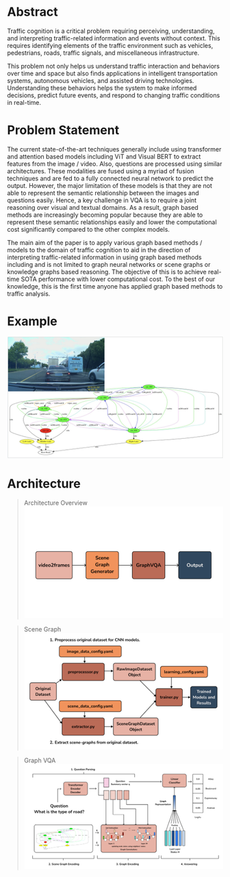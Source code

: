 # Abstract
Traffic cognition is a critical problem requiring perceiving, understanding, and interpreting traffic-related information and events without context. This requires identifying elements of the traffic environment such as vehicles, pedestrians, roads, traffic signals, and miscellaneous infrastructure.

This problem not only helps us understand traffic interaction and behaviors over time and space but also finds applications in intelligent transportation systems, autonomous vehicles, and assisted driving technologies. Understanding these behaviors helps the system to make informed decisions, predict future events, and respond to changing traffic conditions in real-time.

# Problem Statement
The current state-of-the-art techniques generally include using transformer and attention based models including ViT and Visual BERT to extract features from the image / video. Also, questions are processed using similar architectures. These modalities are fused using a myriad of fusion techniques and are fed to a fully connected neural network to predict the output. However, the major limitation of these models is that they are not able to represent the semantic relationship between the images and questions easily. Hence, a key challenge in VQA is to require a joint reasoning over visual and textual domains. As a result, graph based methods are increasingly becoming popular because they are able to represent these semantic relationships easily and lower the computational cost significantly compared to the other complex models.

The main aim of the paper is to apply various graph based methods / models to the domain of traffic cognition to aid in the direction of interpreting traffic-related information in using graph based methods including and is not limited to graph neural networks or scene graphs or knowledge graphs based reasoning. The objective of this is to achieve real-time SOTA performance with lower computational cost. To the best of our knowledge, this is the first time anyone has applied graph based methods to traffic analysis.

# Example
![example](./example_scene_graph.png)

# Architecture
> Architecture Overview
![overview_architecture](./Overview.png)

> Scene Graph
![sgg_architecture](./SceneGraphGenerator.png)

> Graph VQA
![graph_vqa_architecture](./GraphVQA.png)